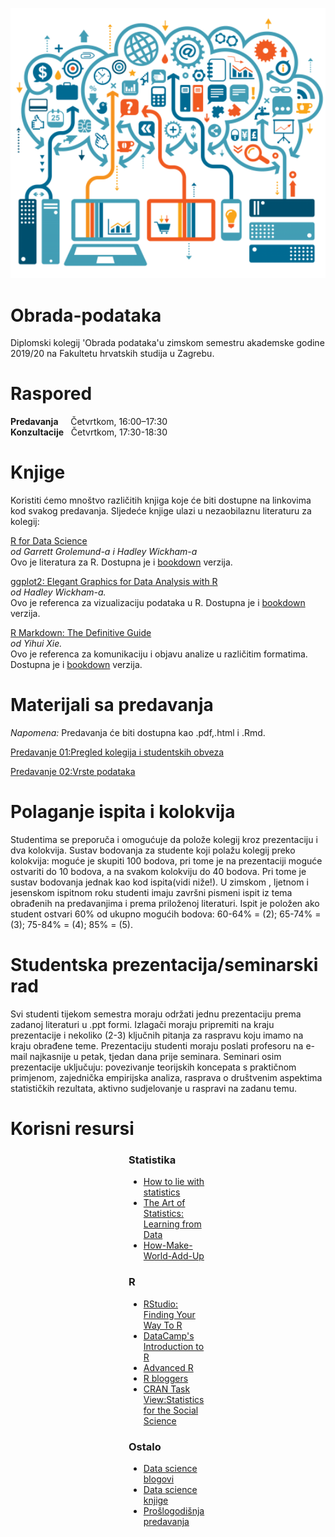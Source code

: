 

<p align="center">
  <img src="Foto/dta.png" width="750" title="hover text">
</p>




# Obrada-podataka
Diplomski kolegij 'Obrada podataka'u zimskom semestru akademske godine 2019/20 na Fakultetu hrvatskih studija u Zagrebu. 


# Raspored

<b>Predavanja</b>&nbsp;&nbsp;&nbsp;&nbsp;&nbsp;Četvrtkom,&nbsp;16:00–17:30
<br><b>Konzultacije</b>&nbsp;&nbsp;&nbsp;Četvrtkom,&nbsp;17:30-18:30

# Knjige

Koristiti ćemo mnoštvo različitih knjiga koje će biti dostupne na linkovima kod svakog predavanja.
Sljedeće knjige ulazi u nezaobilaznu literaturu za kolegij:


<a href="http://barbra-coco.dyndns.org/yuri/R/R%20for%20Data%20Science-%20Import,%20Tidy,%20Transform,%20Visualize,%20and%20Model%20Data.pdf">R for Data Science</a>
<br><i>od Garrett Grolemund-a i  Hadley Wickham-a</i> 
<br>Ovo je literatura za R. Dostupna je i <a href="https://r4ds.had.co.nz/">bookdown</a> verzija.

<a href="http://www.ievbras.ru/ecostat/Kiril/R/Biblio_N/R_Eng/Wickham2016.pdf">ggplot2: Elegant Graphics for Data Analysis with R</a>
<br><i>od Hadley Wickham-a.</i> 
<br>Ovo je referenca za vizualizaciju podataka u R. Dostupna je i <a href="https://ggplot2-book.org/">bookdown</a> verzija.


<a href="https://bookdown.org/yihui/rmarkdown/rmarkdown.pdf">R Markdown: The Definitive Guide</a>
<br><i>od Yihui Xie.</i> 
<br>Ovo je referenca za komunikaciju i objavu analize u različitim formatima. Dostupna je i <a href="https://bookdown.org/yihui/rmarkdown/">bookdown</a> verzija.


# Materijali sa predavanja

<i>Napomena:</i> Predavanja će biti dostupna kao .pdf,.html i .Rmd.


<a href="/Predavanja/.pdf">Predavanje 01:Pregled kolegija i studentskih obveza</a>


<a href="/Predavanja/.pdf">Predavanje 02:Vrste podataka</a>



# Polaganje ispita i kolokvija

Studentima se preporuča i omogućuje da polože kolegij kroz prezentaciju i dva kolokvija. Sustav bodovanja za studente koji polažu kolegij preko kolokvija: moguće je skupiti 100 bodova, pri tome je na prezentaciji moguće ostvariti do 10 bodova, a na svakom kolokviju do 40 bodova. Pri tome je sustav bodovanja jednak kao kod ispita(vidi niže!). U zimskom , ljetnom i jesenskom ispitnom roku studenti imaju završni pismeni ispit iz tema obrađenih na predavanjima i prema priloženoj literaturi. Ispit je položen ako student ostvari 60% od ukupno mogućih
bodova: 60-64% = (2); 65-74% = (3); 75-84% = (4); 85% = (5).

# Studentska prezentacija/seminarski rad

Svi studenti tijekom semestra moraju održati jednu prezentaciju prema zadanoj literaturi u .ppt formi. Izlagači moraju pripremiti na kraju prezentacije i nekoliko (2-3) ključnih pitanja za raspravu koju imamo na kraju obrađene teme. Prezentaciju studenti moraju poslati profesoru na e-mail najkasnije u petak, tjedan dana prije seminara. Seminari osim prezentacije uključuju: povezivanje teorijskih koncepata s praktičnom primjenom, zajednička empirijska analiza, rasprava o društvenim aspektima statističkih rezultata, aktivno sudjelovanje u raspravi na zadanu temu.

# Korisni resursi


<div style="width: 25%; margin-left: auto; margin-right: auto;">
<H3>Statistika</h3>

<ul>
<li><a href="https://www.pdfdrive.com/penguin-books-how-to-lie-with-statistics-darrell-huff-e119748826.html">How to lie with statistics</a></li>
<li><a href="https://www.bookdepository.com/Art-Statistics-David-Spiegelhalter/9780241258767?pdg=dsa-19959388920:cmp-8862937091:adg-86528077382:crv-411135277650:pos-:dev-c&gclid=CjwKCAjwiOv7BRBREiwAXHbv3LXBoXSa-a8cNTrV3aewUF0MkjMZRiknrYma4gIeWYxwf4eiV9obQBoC2EAQAvD_BwEl">The Art of Statistics: Learning from Data</a></li>
<li><a href="https://www.amazon.com/How-Make-World-Add-Up/dp/1408712245">How-Make-World-Add-Up</a></li>
<ul>
</div>


<div style="width: 25%; margin-left: auto; margin-right: auto;">
<H3>R</h3>

<ul>
<li><a href="https://education.rstudio.com/learn/">RStudio: Finding Your Way To R</a></li>
<li><a href="https://www.datacamp.com/courses/free-introduction-to-r">DataCamp's Introduction to R</a></li>
<li><a href="http://adv-r.had.co.nz/">Advanced R</a></li>
<li><a href="https://www.r-bloggers.com/">R bloggers</a></li>
<li><a href="https://cran.r-project.org/web/views/SocialSciences.html">CRAN Task View:Statistics for the Social Science</a></li
</ul>
</div>

<div style="width: 25%; margin-left: auto; margin-right: auto;">
<H3>Ostalo</h3>

<ul>
<li><a href="https://towardsdatascience.com/best-data-science-blogs-to-follow-in-2020-d03044169eb4">Data science blogovi</a></li>
<li><a href="https://towardsdatascience.com/data-science-books-you-should-read-in-2020-358f70e1d9b2">Data science knjige</a></li>
<li><a href="https://rpubs.com/shichich">Prošlogodišnja predavanja</a></li>
<ul>




